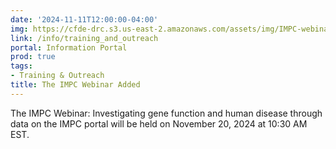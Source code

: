 ```yaml
---
date: '2024-11-11T12:00:00-04:00'
img: https://cfde-drc.s3.us-east-2.amazonaws.com/assets/img/IMPC-webinar-2024.png
link: /info/training_and_outreach
portal: Information Portal
prod: true
tags:
- Training & Outreach
title: The IMPC Webinar Added
---
```

The IMPC Webinar: Investigating gene function and human disease through data on the IMPC portal will be held on November 20, 2024 at 10:30 AM EST. 